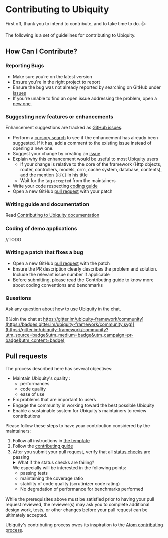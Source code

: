 # Contributing to Ubiquity

First off, thank you to intend to contribute, and to take time to do. :+1:

The following is a set of guidelines for contributing to Ubiquity.

## How Can I Contribute?
### Reporting Bugs
- Make sure you’re on the latest version
- Ensure you're in the right project to report
- Ensure the bug was not already reported by searching on GitHub under [issues](https://github.com/phpMv/ubiquity/issues)
- If you're unable to find an open issue addressing the problem, open a [new one](https://github.com/phpMv/ubiquity/issues/new/choose). 
### Suggesting new features or enhancements
Enhancement suggestions are tracked as [GitHub issues](https://guides.github.com/features/issues/).
- Perform a [cursory search](https://github.com/search?q=is%3Aissue+user%3Aphpmv) to see if the enhancement has already been suggested. If it has, add a comment to the existing issue instead of opening a new one.
- Suggest your change by creating an [issue](https://github.com/phpMv/ubiquity/issues/new/choose) 
- Explain why this enhancement would be useful to most Ubiquity users
  - If your change is relative to the core of the framework (Http objects, router, controllers, models, orm, cache system, database, contents), add the mention `[RFC]` in his title
  - Wait for the tag `accepted` from the maintainers
- Write your code respecting [coding guide](https://micro-framework.readthedocs.io/en/latest/contributing/coding.html)
- Open a new GitHub [pull request](https://github.com/phpMv/ubiquity/blob/master/CONTRIBUTING.md#pull-requests) with your patch

### Writing guide and documentation
Read [Contributing to Ubiquity documentation](https://micro-framework.readthedocs.io/en/latest/contributing/doc.html)

### Coding of demo applications
//TODO
### Writing a patch that fixes a bug
- Open a new GitHub [pull request](https://github.com/phpMv/ubiquity/blob/master/CONTRIBUTING.md#pull-requests) with the patch
- Ensure the PR description clearly describes the problem and solution. Include the relevant issue number if applicable
- Before submitting, please read the Contributing guide to know more about coding conventions and benchmarks

### Questions
Ask any question about how to use Ubiquity in the chat.

[![Join the chat at https://gitter.im/ubiquity-framework/community](https://badges.gitter.im/ubiquity-framework/community.svg)](https://gitter.im/ubiquity-framework/community?utm_source=badge&utm_medium=badge&utm_campaign=pr-badge&utm_content=badge)

## Pull requests

The process described here has several objectives:

- Maintain Ubiquity's quality :
  - performances
  - code quality
  - ease of use
- Fix problems that are important to users
- Engage the community in working toward the best possible Ubiquity
- Enable a sustainable system for Ubiquity's maintainers to review contributions

Please follow these steps to have your contribution considered by the maintainers:

1. Follow all instructions in [the template](PULL_REQUEST_TEMPLATE.md)
2. Follow the [contributing guide](https://micro-framework.readthedocs.io/en/latest/contributing/contributing-shem.html)
3. After you submit your pull request, verify that all [status checks](https://help.github.com/articles/about-status-checks/) are passing <details><summary>What if the status checks are failing?</summary>If a status check is failing, and you believe that the failure is unrelated to your change, please leave a comment on the pull request explaining why you believe the failure is unrelated. A maintainer will re-run the status check for you. If we conclude that the failure was a false positive, then we will open an issue to track that problem with our status check suite.</details>
We especially will be interested in the following points:
   - passing tests
   - maintaining the coverage ratio
   - stability of code quality (scrutinizer code rating)
   - No degradation of performance for benchmarks performed 

While the prerequisites above must be satisfied prior to having your pull request reviewed, the reviewer(s) may ask you to complete additional design work, tests, or other changes before your pull request can be ultimately accepted.


Ubiquity's contributing process owes its inspiration to the [Atom contributing process](https://github.com/atom/atom/blob/master/CONTRIBUTING.md).
